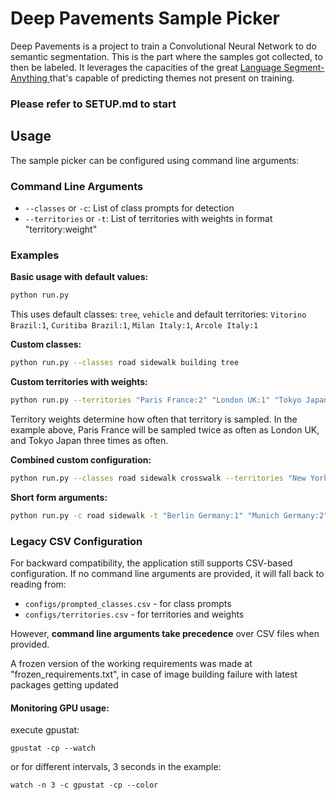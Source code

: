 # Deep Pavements Sample Picker
Deep Pavements is a project to train a Convolutional Neural Network to do semantic segmentation.
This is the part where the samples got collected, to then be labeled. It leverages the capacities of the great [Language Segment-Anything
](https://github.com/luca-medeiros/lang-segment-anything) that's capable of predicting themes not present on training.

### Please refer to SETUP.md to start

## Usage

The sample picker can be configured using command line arguments:

### Command Line Arguments

- `--classes` or `-c`: List of class prompts for detection
- `--territories` or `-t`: List of territories with weights in format "territory:weight"

### Examples

**Basic usage with default values:**
```bash
python run.py
```
This uses default classes: `tree`, `vehicle` and default territories: `Vitorino Brazil:1`, `Curitiba Brazil:1`, `Milan Italy:1`, `Arcole Italy:1`

**Custom classes:**
```bash
python run.py --classes road sidewalk building tree
```

**Custom territories with weights:**
```bash
python run.py --territories "Paris France:2" "London UK:1" "Tokyo Japan:3"
```
Territory weights determine how often that territory is sampled. In the example above, Paris France will be sampled twice as often as London UK, and Tokyo Japan three times as often.

**Combined custom configuration:**
```bash
python run.py --classes road sidewalk crosswalk --territories "New York USA:2" "Los Angeles USA:1"
```

**Short form arguments:**
```bash
python run.py -c road sidewalk -t "Berlin Germany:1" "Munich Germany:2"
```

### Legacy CSV Configuration

For backward compatibility, the application still supports CSV-based configuration. If no command line arguments are provided, it will fall back to reading from:
- `configs/prompted_classes.csv` - for class prompts
- `configs/territories.csv` - for territories and weights

However, **command line arguments take precedence** over CSV files when provided.

A frozen version of the working requirements was made at "frozen_requirements.txt", in case of image building failure with latest packages getting updated

#### Monitoring GPU usage:

execute gpustat:

    gpustat -cp --watch

or for different intervals, 3 seconds in the example:

    watch -n 3 -c gpustat -cp --color